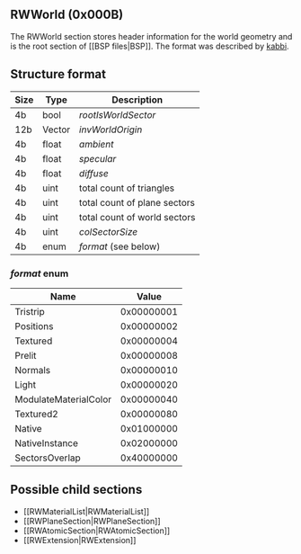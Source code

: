 ## RWWorld (0x000B)

The RWWorld section stores header information for the world geometry and is the root section of [[BSP files|BSP]]. The format was described by [kabbi](https://github.com/kabbi/zanzarah-tools/blob/master/bsp-parser.coffee#L101).

## Structure format

| Size | Type | Description |
|------|------|-------------|
|  4b  | bool | _rootIsWorldSector_
| 12b  |Vector| _invWorldOrigin_
|  4b  |float | _ambient_
|  4b  |float | _specular_
|  4b  |float | _diffuse_
|  4b  | uint | total count of triangles
|  4b  | uint | total count of plane sectors
|  4b  | uint | total count of world sectors
|  4b  | uint | _colSectorSize_
|  4b  | enum | _format_ (see below)

### _format_ enum 
| Name            | Value    |
|-----------------|----------|
| Tristrip        |0x00000001|
| Positions       |0x00000002|
| Textured        |0x00000004|
| Prelit          |0x00000008|
| Normals         |0x00000010|
| Light           |0x00000020|
|ModulateMaterialColor|0x00000040|
| Textured2       |0x00000080|
| Native          |0x01000000|
| NativeInstance  |0x02000000|
| SectorsOverlap  |0x40000000|

## Possible child sections

* [[RWMaterialList|RWMaterialList]]
* [[RWPlaneSection|RWPlaneSection]]
* [[RWAtomicSection|RWAtomicSection]]
* [[RWExtension|RWExtension]]
